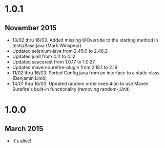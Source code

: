 # 1.0.1
## November 2015
- 13/02 thru 16/03. Added missing @Override to the starting method in tests/Base.java (Mark Winspear)
- Updated selenium-java from 2.45.0 to 2.48.2
- Updated junit from 4.11 to 4.12
- Updated saucerest from 1.0.17 to 1.0.27
- Updated maven-surefire-plugin from 2.18.1 to 2.19
- 11/02 thru 16/03. Ported Config.java from an interface to a static class (Benjamin Limb)
- 14/01 thru 16/03. Updated random order execution to use Maven Surefire's built-in functionality (removing random-jUnit)

# 1.0.0
## March 2015
- It's alive!
